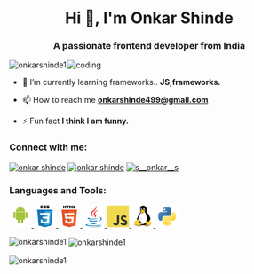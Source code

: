 <h1 align="center">Hi 👋, I'm Onkar Shinde</h1>
<h3 align="center">A passionate frontend developer from India</h3>
<img align="right" alt="coding" width="400" scr="https://www.google.com/url?sa=i&url=https%3A%2F%2Fmedium.com%2Fswlh%2Fwhat-is-programming-d5aa8fb0f280&psig=AOvVaw1EAAAuhku1z2G1270QX72h&ust=1674020904950000&source=images&cd=vfe&ved=0CA8QjRxqFwoTCMjtl_zzzfwCFQAAAAAdAAAAABAJ">
<p align="left"> <img src="https://komarev.com/ghpvc/?username=onkarshinde1&label=Profile%20views&color=0e75b6&style=flat" alt="onkarshinde1" /> </p>

- 🌱 I’m currently learning frameworks.. **JS,frameworks.**

- 📫 How to reach me **onkarshinde499@gmail.com**

- ⚡ Fun fact **I think I am funny.**

<h3 align="left">Connect with me:</h3>
<p align="left">
<a href="https://linkedin.com/in/onkar shinde" target="blank"><img align="center" src="https://raw.githubusercontent.com/rahuldkjain/github-profile-readme-generator/master/src/images/icons/Social/linked-in-alt.svg" alt="onkar shinde" height="30" width="40" /></a>
<a href="https://fb.com/onkar shinde" target="blank"><img align="center" src="https://raw.githubusercontent.com/rahuldkjain/github-profile-readme-generator/master/src/images/icons/Social/facebook.svg" alt="onkar shinde" height="30" width="40" /></a>
<a href="https://instagram.com/s__onkar__s" target="blank"><img align="center" src="https://raw.githubusercontent.com/rahuldkjain/github-profile-readme-generator/master/src/images/icons/Social/instagram.svg" alt="s__onkar__s" height="30" width="40" /></a>
</p>

<h3 align="left">Languages and Tools:</h3>
<p align="left"> <a href="https://developer.android.com" target="_blank" rel="noreferrer"> <img src="https://raw.githubusercontent.com/devicons/devicon/master/icons/android/android-original-wordmark.svg" alt="android" width="40" height="40"/> </a> <a href="https://www.w3schools.com/css/" target="_blank" rel="noreferrer"> <img src="https://raw.githubusercontent.com/devicons/devicon/master/icons/css3/css3-original-wordmark.svg" alt="css3" width="40" height="40"/> </a> <a href="https://www.w3.org/html/" target="_blank" rel="noreferrer"> <img src="https://raw.githubusercontent.com/devicons/devicon/master/icons/html5/html5-original-wordmark.svg" alt="html5" width="40" height="40"/> </a> <a href="https://www.java.com" target="_blank" rel="noreferrer"> <img src="https://raw.githubusercontent.com/devicons/devicon/master/icons/java/java-original.svg" alt="java" width="40" height="40"/> </a> <a href="https://developer.mozilla.org/en-US/docs/Web/JavaScript" target="_blank" rel="noreferrer"> <img src="https://raw.githubusercontent.com/devicons/devicon/master/icons/javascript/javascript-original.svg" alt="javascript" width="40" height="40"/> </a> <a href="https://www.linux.org/" target="_blank" rel="noreferrer"> <img src="https://raw.githubusercontent.com/devicons/devicon/master/icons/linux/linux-original.svg" alt="linux" width="40" height="40"/> </a> <a href="https://www.python.org" target="_blank" rel="noreferrer"> <img src="https://raw.githubusercontent.com/devicons/devicon/master/icons/python/python-original.svg" alt="python" width="40" height="40"/> </a> </p>

<p><img align="left" src="https://github-readme-stats.vercel.app/api/top-langs?username=onkarshinde1&show_icons=true&locale=en&layout=compact" alt="onkarshinde1" /></p>

<p>&nbsp;<img align="center" src="https://github-readme-stats.vercel.app/api?username=onkarshinde1&show_icons=true&locale=en" alt="onkarshinde1" /></p>

<p><img align="center" src="https://github-readme-streak-stats.herokuapp.com/?user=onkarshinde1&" alt="onkarshinde1" /></p>
